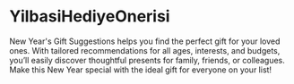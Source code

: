 # YilbasiHediyeOnerisi
New Year's Gift Suggestions helps you find the perfect gift for your loved ones. With tailored recommendations for all ages, interests, and budgets, you’ll easily discover thoughtful presents for family, friends, or colleagues. Make this New Year special with the ideal gift for everyone on your list!
